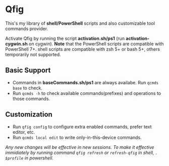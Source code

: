 # Qfig

This's my library of **shell/PowerShell** scripts and also customizable tool commands provider.

Activate Qfig by running the script **activation.sh/ps1** (run **activation-cygwin.sh** on cygwin).
**Note** that the PowerShell scripts are compatible with PowerShell 7+. shell scripts are compatible with zsh 5+ or bash 5+, others temporarily not supported.

## Basic Support
- Commands in **baseCommands.sh/ps1** are always availabe. Run `qcmds base` to check.
- Run `qcmds -h` to check available commands(prefixes) and operations to those commands.
## Customization
- Run `qfig config` to configure extra enabled commands, prefer text editor, etc. 
- Run `qcmds local edit` to write only-in-this-device commands.

*Any new changes will be effective in new sessions. To make it effective immidiately by running command `qfig refresh` or `refresh-qfig` in shell, `. $profile` in powershell.*
